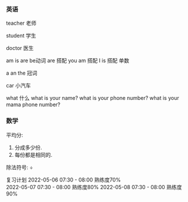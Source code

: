 ### 英语 
teacher        老师

student        学生 

doctor         医生  

am is are      be动词
               are 搭配 you
               am  搭配 I
               is  搭配 单数

a an the       冠词

car            小汽车

what           什么
               what is your name?
               what is your phone number?
               what is your mama phone number?


### 数学   
平均分: 
1. 分成多少份.
2. 每份都是相同的.

除法符号:
÷



复习计划
2022-05-06 07:30 - 08:00        熟练度70%      
2022-05-07 07:30 - 08:00        熟练度80%
2022-05-08 07:30 - 08:00        熟练度90%


